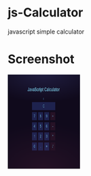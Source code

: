 # js-Calculator
javascript simple calculator

# Screenshot
<section data-markdown>
  <img src="Screenshot.png" width=170px height=220px />
</section>
